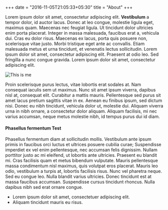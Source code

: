 +++
date = "2016-11-05T21:05:33+05:30"
title = "About"
+++
<!-- <embed type="text/html" src="https://photos.morreene.com/" style="width:100%;height:100vh;"> -->
<!-- <embed type="text/html" src="https://photos.morreene.com/" width="800" height="500"> -->

Lorem ipsum dolor sit amet, consectetur adipiscing elit. **Vestibulum** a tempor dolor, id auctor lacus. Donec at leo congue, molestie ligula eget, maximus quam. Maecenas nec feugiat ligula. Ut tincidunt dolor ultricies enim porta placerat. Integer in massa malesuada, faucibus erat a, vehicula dui. Cras eu dolor risus. Maecenas ex lacus, porta quis posuere non, scelerisque vitae justo. Morbi tristique eget ante ac convallis. Etiam malesuada metus et urna tincidunt, et venenatis lectus sollicitudin. Lorem ipsum dolor sit amet, consectetur adipiscing elit. Praesent at odio leo. Sed fringilla a nunc congue gravida. Lorem ipsum dolor sit amet, consectetur adipiscing elit.

![This is me][1]

Proin scelerisque purus lectus, vitae lobortis erat sodales at. Nam consequat iaculis sem ut maximus. Nunc sit amet ipsum viverra, dapibus nisl at, consequat elit. Curabitur a mattis mauris. Pellentesque sed purus sit amet lacus pretium sagittis vitae in ex. Aenean eu finibus ipsum, sed dictum nisi. Donec eu nibh tincidunt, vehicula dolor ut, molestie dui. Aliquam viverra urna in nibh ornare, a consectetur dolor aliquam. Aliquam facilisis, mi nec varius accumsan, neque metus molestie nibh, id tempus purus dui id diam.

#### Phasellus fermentum Test

Phasellus fermentum diam at sollicitudin mollis. Vestibulum ante ipsum primis in faucibus orci luctus et ultrices posuere cubilia curae; Suspendisse imperdiet ex vel enim pellentesque, nec accumsan felis dignissim. Nullam porttitor justo ac mi eleifend, ut lobortis ante ultricies. Praesent eu blandit mi. Cras facilisis quam et metus bibendum vulputate. Mauris pellentesque massa condimentum nisl maximus, quis volutpat eros placerat. Mauris leo odio, vestibulum a turpis at, lobortis facilisis risus. Nunc vel pharetra neque. Sed eu congue leo. Nulla blandit varius ultricies. Donec tincidunt est at massa faucibus accumsan. Suspendisse cursus tincidunt rhoncus. Nulla dapibus nibh sed erat ornare congue.



* Lorem ipsum dolor sit amet, consectetuer adipiscing elit.
* Aliquam tincidunt mauris eu risus.

[1]: /img/run.jpg
